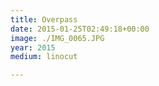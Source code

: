 ```yaml
---
title: Overpass
date: 2015-01-25T02:49:18+00:00
image: ./IMG_0065.JPG
year: 2015
medium: linocut

---
```

